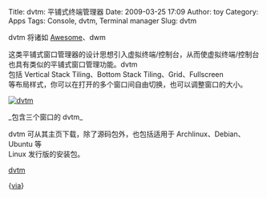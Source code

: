 Title: dvtm: 平铺式终端管理器
Date: 2009-03-25 17:09
Author: toy
Category: Apps
Tags: Console, dvtm, Terminal manager
Slug: dvtm

dvtm 将诸如 [Awesome](http://linuxtoy.org/archives/awesome.html)、dwm  

这类平铺式窗口管理器的设计思想引入虚拟终端/控制台，从而使虚拟终端/控制台也具有类似的平铺式窗口管理功能。dvtm  
包括 Vertical Stack Tiling、Bottom Stack Tiling、Grid、Fullscreen  
等布局样式，你可以在打开的多个窗口间自由切换，也可以调整窗口的大小。

[![dvtm](http://i.linuxtoy.org/images/2009/03/dvtm-thumb.png)](http://i.linuxtoy.org/images/2009/03/dvtm.png)

\_包含三个窗口的 dvtm\_

dvtm 可从其主页下载，除了源码包外，也包括适用于
Archlinux、Debian、Ubuntu 等  
Linux 发行版的安装包。

[dvtm](http://www.brain-dump.org/projects/dvtm/)

{[via](http://kmandla.wordpress.com/2009/03/24/screen-and-dvtm-and-screen-and-dvtm-and/)}
